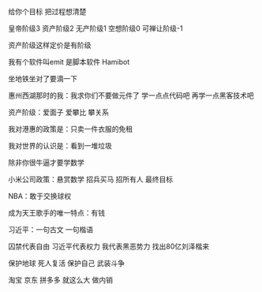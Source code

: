 给你个目标 把过程想清楚

皇帝阶级3 资产阶级2 无产阶级1 空想阶级0 可禅让阶级-1

资产阶级这样定价是有阶级

我有个软件叫emit 是脚本软件 Hamibot

坐地铁坐对了要滴一下

惠州西湖那时的我：我求你们不要做元件了 学一点点代码吧 再学一点黑客技术吧

资产阶级：爱面子 爱攀比 攀关系

我对港惠的政策是：只卖一件衣服的免租

我对世界的认识是：看到一堆垃圾

除非你很牛逼才要学数学

小米公司政策：悬赏数学 招兵买马 招所有人 最终目标

NBA：敢于交换球权

成为天王歌手的唯一特点：有钱

习近平：一句古文 一句楷语

囚禁代表自由 习近平代表权力 我代表黑恶势力 找出80亿刘泽楷来

保护地球 死人复活 保护自己 武装斗争

淘宝 京东 拼多多 就这么大 做内销